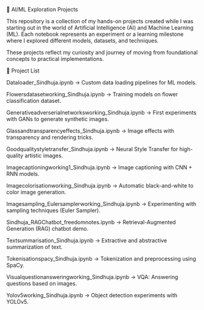 🧠 AI/ML Exploration Projects

This repository is a collection of my hands-on projects created while I was starting out in the world of Artificial Intelligence (AI) and Machine Learning (ML). Each notebook represents an experiment or a learning milestone where I explored different models, datasets, and techniques.

These projects reflect my curiosity and journey of moving from foundational concepts to practical implementations.

📂 Project List

Dataloader_Sindhuja.ipynb → Custom data loading pipelines for ML models.

Flowersdatasetworking_Sindhuja.ipynb → Training models on flower classification dataset.

Generativeadverserialnetworksworking_Sindhuja.ipynb → First experiments with GANs to generate synthetic images.

Glassandtransparencyeffects_Sindhuja.ipynb → Image effects with transparency and rendering tricks.

Goodqualitystyletransfer_Sindhuja.ipynb → Neural Style Transfer for high-quality artistic images.

Imagecaptioningworking1_Sindhuja.ipynb → Image captioning with CNN + RNN models.

Imagecolorisationworking_Sindhuja.ipynb → Automatic black-and-white to color image generation.

Imagesampling_Eulersamplerworking_Sindhuja.ipynb → Experimenting with sampling techniques (Euler Sampler).

Sindhuja_RAGChatbot_freedomnotes.ipynb → Retrieval-Augmented Generation (RAG) chatbot demo.

Textsummarisation_Sindhuja.ipynb → Extractive and abstractive summarization of text.

Tokenisationspacy_Sindhuja.ipynb → Tokenization and preprocessing using SpaCy.

Visualquestionansweringworking_Sindhuja.ipynb → VQA: Answering questions based on images.

Yolov5working_Sindhuja.ipynb → Object detection experiments with YOLOv5.
